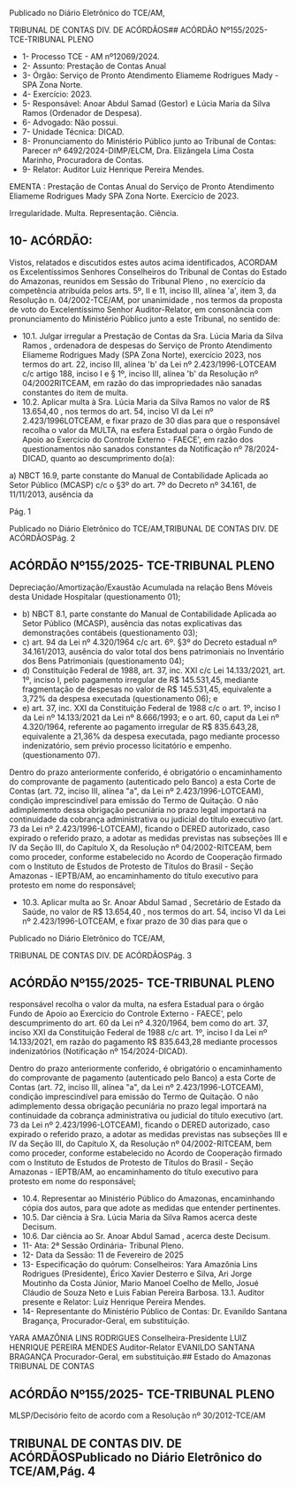 Publicado  no  Diário  Eletrônico do TCE/AM,

TRIBUNAL DE CONTAS DIV. DE ACÓRDÃOS## ACÓRDÃO Nº155/2025- TCE-TRIBUNAL PLENO

- 1- Processo TCE - AM nº12069/2024.
- 2- Assunto: Prestação de Contas Anual
- 3- Órgão: Serviço de Pronto Atendimento Eliameme Rodrigues Mady - SPA Zona Norte.
- 4- Exercício: 2023.
- 5- Responsável: Anoar Abdul Samad (Gestor) e Lúcia Maria da Silva Ramos (Ordenador de Despesa).
- 6- Advogado: Não possui.
- 7- Unidade Técnica: DICAD.
- 8- Pronunciamento  do  Ministério  Público  junto  ao  Tribunal  de  Contas: Parecer  nº 6492/2024-DIMP/ELCM, Dra. Elizângela Lima Costa Marinho, Procuradora de Contas.
- 9- Relator: Auditor Luiz Henrique Pereira Mendes.

EMENTA : Prestação de Contas Anual do Serviço de Pronto  Atendimento  Eliameme  Rodrigues  Mady  SPA Zona Norte. Exercício de 2023.

Irregularidade. Multa. Representação. Ciência.

## 10-  ACÓRDÃO:

Vistos, relatados e discutidos estes autos acima identificados, ACORDAM os Excelentíssimos Senhores Conselheiros do Tribunal de Contas do Estado do Amazonas, reunidos em Sessão do Tribunal Pleno , no exercício da competência atribuída pelos arts. 5º, II e  11,  inciso  III, alínea  'a', item  3,  da  Resolução  n.  04/2002-TCE/AM, por unanimidade , nos termos da proposta de voto do Excelentíssimo Senhor Auditor-Relator, em  consonância com  pronunciamento  do  Ministério  Público  junto  a  este  Tribunal,  no sentido de:

- 10.1. Julgar  irregular a  Prestação  de  Contas  da Sra.  Lúcia  Maria  da  Silva Ramos , ordenadora  de  despesas  do  Serviço  de  Pronto  Atendimento Eliameme Rodrigues Mady (SPA Zona Norte), exercício 2023, nos termos do art. 22, inciso III, alínea 'b' da Lei nº 2.423/1996-LOTCEAM c/c artigo 188,  inciso  I  e  §  1º,  inciso  III,  alínea  'b'  da  Resolução  nº  04/2002RITCEAM, em razão do das impropriedades não sanadas constantes do item de multa.
- 10.2. Aplicar  multa à  Sra.  Lúcia  Maria  da  Silva  Ramos  no  valor  de R$ 13.654,40 , nos  termos  do  art.  54,  inciso  VI  da  Lei  nº  2.423/1996LOTCEAM, e fixar  prazo  de  30  dias  para  que  o  responsável  recolha  o valor  da  MULTA,  na  esfera  Estadual  para  o  órgão  Fundo  de  Apoio  ao Exercício do Controle Externo - FAECE', em razão dos questionamentos não  sanados  constantes  da  Notificação  nº  78/2024-DICAD,  quanto  ao descumprimento do(a):

a) NBCT  16.9, parte constante do Manual de Contabilidade Aplicada  ao  Setor  Público  (MCASP)  c/c  o  §3º  do  art.  7º  do Decreto nº 34.161, de 11/11/2013, ausência da

Pág. 1

Publicado  no  Diário  Eletrônico do TCE/AM,TRIBUNAL DE CONTAS DIV. DE ACÓRDÃOSPág. 2

## ACÓRDÃO Nº155/2025- TCE-TRIBUNAL PLENO

Depreciação/Amortização/Exaustão Acumulada na relação Bens Móveis desta Unidade Hospitalar (questionamento 01);

- b) NBCT 8.1, parte constante do Manual de Contabilidade Aplicada ao Setor Público (MCASP), ausência das notas explicativas das demonstrações contábeis (questionamento 03);
- c) art. 94 da Lei nº 4.320/1964 c/c art. 6º. §3º do Decreto estadual nº 34.161/2013, ausência do valor total dos bens patrimoniais no Inventário dos Bens Patrimoniais (questionamento 04);
- d) Constituição Federal de 1988, art. 37, inc. XXI c/c Lei 14.133/2021,  art.  1º,  inciso  I,  pelo  pagamento  irregular  de  R$ 145.531,45, mediante fragmentação de despesas no valor de R$ 145.531,45, equivalente a 3,72% da despesa executada (questionamento 06); e
- e) art.  37,  inc.  XXI  da  Constituição  Federal  de  1988  c/c  o  art.  1º, inciso I da Lei nº 14.133/2021 da Lei nº 8.666/1993; e o art. 60, caput da Lei nº 4.320/1964, referente ao pagamento irregular de R$  835.643,28,  equivalente  a  21,36%  da  despesa  executada, pago  mediante  processo  indenizatório,  sem  prévio  processo licitatório e empenho. (questionamento 07).

Dentro do prazo anteriormente conferido, é obrigatório o encaminhamento do comprovante de pagamento (autenticado pelo Banco) a esta Corte de Contas (art. 72, inciso III, alínea "a", da Lei nº  2.423/1996-LOTCEAM),  condição  imprescindível  para  emissão do  Termo  de  Quitação.  O  não  adimplemento  dessa  obrigação pecuniária  no  prazo  legal  importará  na  continuidade  da  cobrança administrativa  ou  judicial  do  título  executivo  (art.  73  da  Lei  nº 2.423/1996-LOTCEAM), ficando o DERED autorizado, caso expirado  o  referido  prazo,  a  adotar  as  medidas  previstas  nas subseções  III  e  IV  da  Seção  III,  do  Capítulo  X,  da  Resolução  nº 04/2002-RITCEAM, bem como proceder, conforme estabelecido no Acordo  de  Cooperação  firmado  com  o  Instituto  de  Estudos  de Protesto  de  Títulos  do  Brasil  -  Seção  Amazonas  -  IEPTB/AM,  ao encaminhamento  do  título  executivo  para  protesto  em  nome  do responsável;

- 10.3. Aplicar  multa ao Sr.  Anoar  Abdul  Samad ,  Secretário  de  Estado  da Saúde, no valor de R$ 13.654,40 , nos termos do art. 54, inciso VI da Lei nº 2.423/1996-LOTCEAM, e fixar prazo de 30 dias para que o

Publicado  no  Diário  Eletrônico do TCE/AM,

TRIBUNAL DE CONTAS DIV. DE ACÓRDÃOSPág. 3

## ACÓRDÃO Nº155/2025- TCE-TRIBUNAL PLENO

responsável  recolha  o  valor  da  multa,  na  esfera  Estadual  para  o  órgão Fundo  de  Apoio  ao  Exercício  do  Controle  Externo  -  FAECE',  pelo descumprimento do art. 60 da Lei nº 4.320/1964, bem como do art. 37, inciso XXI da Constituição Federal de 1988 c/c art. 1º, inciso I da Lei nº 14.133/2021, em razão do pagamento R$ 835.643,28 mediante processos indenizatórios (Notificação nº 154/2024-DICAD).

Dentro do prazo anteriormente conferido, é obrigatório o encaminhamento do comprovante de pagamento (autenticado pelo Banco) a esta Corte de Contas  (art.  72,  inciso  III,  alínea  "a",  da  Lei  nº  2.423/1996-LOTCEAM), condição  imprescindível  para  emissão  do  Termo  de  Quitação.  O  não adimplemento  dessa  obrigação  pecuniária  no  prazo  legal  importará  na continuidade da cobrança administrativa ou judicial do título executivo (art. 73 da Lei nº 2.423/1996-LOTCEAM), ficando o DERED autorizado, caso expirado o referido prazo, a adotar as medidas previstas nas subseções III e IV da Seção III, do Capítulo X, da Resolução nº 04/2002-RITCEAM, bem como proceder, conforme estabelecido no Acordo de Cooperação firmado com  o  Instituto  de  Estudos  de  Protesto  de  Títulos  do  Brasil  -  Seção Amazonas  -  IEPTB/AM,  ao  encaminhamento  do  título  executivo  para protesto em nome do responsável;

- 10.4. Representar ao  Ministério  Público  do  Amazonas,  encaminhando  cópia dos autos, para que adote as medidas que entender pertinentes.
- 10.5. Dar ciência à Sra. Lúcia Maria da Silva Ramos acerca deste Decisum.
- 10.6. Dar ciência ao Sr. Anoar Abdul Samad , acerca deste Decisum.
- 11-  Ata: 2ª Sessão Ordinária- Tribunal Pleno.
- 12-  Data da Sessão: 11 de Fevereiro de 2025
- 13-  Especificação do quórum: Conselheiros: Yara Amazônia Lins Rodrigues (Presidente), Érico Xavier Desterro e Silva, Ari Jorge Moutinho da Costa Júnior, Mario Manoel Coelho de Mello, Josué Cláudio de Souza Neto e Luis Fabian Pereira Barbosa. 13.1. Auditor presente e Relator: Luiz Henrique Pereira Mendes.
- 14-  Representante do Ministério Público de Contas: Dr. Evanildo Santana Bragança, Procurador-Geral, em substituição.

YARA AMAZÔNIA LINS RODRIGUES Conselheira-Presidente LUIZ HENRIQUE PEREIRA MENDES Auditor-Relator EVANILDO SANTANA BRAGANÇA Procurador-Geral, em substituição.## Estado do Amazonas TRIBUNAL DE CONTAS

## ACÓRDÃO Nº155/2025- TCE-TRIBUNAL PLENO

MLSP/Decisório feito de acordo com a Resolução nº 30/2012-TCE/AM

## TRIBUNAL DE CONTAS DIV. DE ACÓRDÃOSPublicado  no  Diário  Eletrônico do TCE/AM,Pág. 4